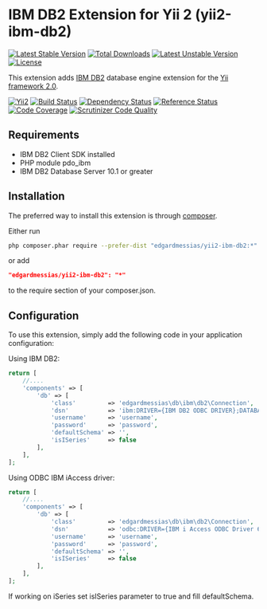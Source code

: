 IBM DB2 Extension for Yii 2 (yii2-ibm-db2)
============================================
[![Latest Stable Version](https://poser.pugx.org/edgardmessias/yii2-ibm-db2/v/stable)](https://packagist.org/packages/edgardmessias/yii2-ibm-db2)
[![Total Downloads](https://poser.pugx.org/edgardmessias/yii2-ibm-db2/downloads)](https://packagist.org/packages/edgardmessias/yii2-ibm-db2)
[![Latest Unstable Version](https://poser.pugx.org/edgardmessias/yii2-ibm-db2/v/unstable)](https://packagist.org/packages/edgardmessias/yii2-ibm-db2)
[![License](https://poser.pugx.org/edgardmessias/yii2-ibm-db2/license)](https://packagist.org/packages/edgardmessias/yii2-ibm-db2)

This extension adds [IBM DB2](http://www-01.ibm.com/software/data/db2/) database engine extension for the [Yii framework 2.0](http://www.yiiframework.com).

[![Yii2](https://img.shields.io/badge/Powered_by-Yii_Framework-green.svg?style=flat)](http://www.yiiframework.com/)
[![Build Status](https://travis-ci.org/edgardmessias/yii2-ibm-db2.svg?branch=master)](https://travis-ci.org/edgardmessias/yii2-ibm-db2)
[![Dependency Status](https://www.versioneye.com/php/edgardmessias:yii2-ibm-db2/dev-master/badge.png)](https://www.versioneye.com/php/edgardmessias:yii2-ibm-db2/dev-master)
[![Reference Status](https://www.versioneye.com/php/edgardmessias:yii2-ibm-db2/reference_badge.svg)](https://www.versioneye.com/php/edgardmessias:yii2-ibm-db2/references)
[![Code Coverage](https://scrutinizer-ci.com/g/edgardmessias/yii2-ibm-db2/badges/coverage.png?b=master)](https://scrutinizer-ci.com/g/edgardmessias/yii2-ibm-db2/?branch=master)
[![Scrutinizer Code Quality](https://scrutinizer-ci.com/g/edgardmessias/yii2-ibm-db2/badges/quality-score.png?b=master)](https://scrutinizer-ci.com/g/edgardmessias/yii2-ibm-db2/?branch=master)

Requirements
------------
 * IBM DB2 Client SDK installed
 * PHP module pdo_ibm
 * IBM DB2 Database Server 10.1 or greater

Installation
------------

The preferred way to install this extension is through [composer](http://getcomposer.org/download/).

Either run

```bash
php composer.phar require --prefer-dist "edgardmessias/yii2-ibm-db2:*"
```

or add

```json
"edgardmessias/yii2-ibm-db2": "*"
```

to the require section of your composer.json.


Configuration
-------------

To use this extension, simply add the following code in your application configuration:

Using IBM DB2:

```php
return [
    //....
    'components' => [
        'db' => [
            'class'         => 'edgardmessias\db\ibm\db2\Connection',
            'dsn'           => 'ibm:DRIVER={IBM DB2 ODBC DRIVER};DATABASE=test;"HOSTNAME=127.0.0.1;PORT=50000;PROTOCOL=TCPIP',
            'username'      => 'username',
            'password'      => 'password',
            'defaultSchema' => '',
            'isISeries'     => false
        ],
    ],
];
```

Using ODBC IBM iAccess driver:

```php
return [
    //....
    'components' => [
        'db' => [
            'class'         => 'edgardmessias\db\ibm\db2\Connection',
            'dsn'           => 'odbc:DRIVER={IBM i Access ODBC Driver 64-bit};SYSTEM=127.0.0.1;PROTOCOL=TCPIP',
            'username'      => 'username',
            'password'      => 'password',
            'defaultSchema' => '',
            'isISeries'     => false
        ],
    ],
];
```

If working on iSeries set isISeries parameter to true and fill defaultSchema.
